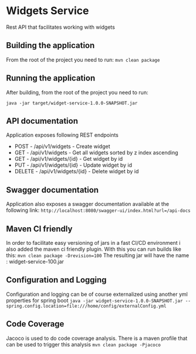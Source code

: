 # Widgets Service
Rest API that facilitates working with widgets

## Building the application
From the root of the project you need to run:
```mvn clean package```

## Running the application
After building, from the root of the project you need to run:

```java -jar target/widget-service-1.0.0-SNAPSHOT.jar```

## API documentation
Application exposes following REST endpoints
- POST - /api/v1/widgets - Create widget
- GET  - /api/v1/widgets - Get all widgets sorted by z index ascending
- GET  - /api/v1/widgets/{id} - Get widget by id
- PUT  - /api/v1/widgets/{id} - Update widget by id
- DELETE - /api/v1/widgets/{id} - Delete widget by id

## Swagger documentation
Application also exposes a swagger documentation available at the following link:
```http://localhost:8080/swagger-ui/index.html?url=/api-docs```

## Maven CI friendly
In order to facilitate easy versioning of jars in a fast CI/CD environment i also added
the maven ci friendly plugin.
With this you can run builds like this:
```mvn clean package -Drevision=100```
The resulting jar will have the name : widget-service-100.jar

## Configuration and Logging
Configuration and logging can be of course externalized using another yml properties for spring boot
```java -jar widget-service-1.0.0-SNAPSHOT.jar --spring.config.location=file:///home/config/externalConfig.yml```

## Code Coverage
Jacoco is used to do code coverage analysis.
There is a maven profile that can be used to trigger this analysis
```mvn clean package -Pjacoco```